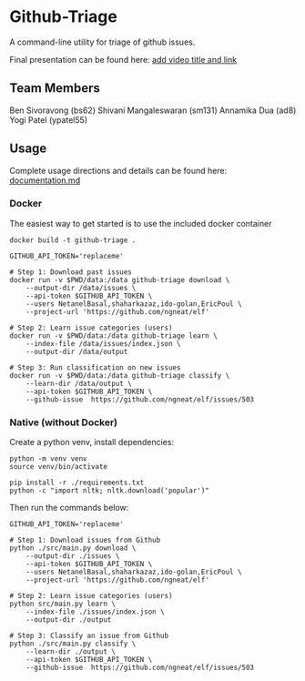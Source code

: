 # Github-Triage
A command-line utility for triage of github issues.

Final presentation can be found here: [add video title and link]() 

## Team Members
Ben Sivoravong (bs62) 
Shivani Mangaleswaran (sm131)
Annamika Dua (ad8)
Yogi Patel (ypatel55)

## Usage
Complete usage directions and details can be found here: [documentation.md](https://github.com/ad8illinois/ByteCraft/blob/master/documentation.md) 

### Docker
The easiest way to get started is to use the included docker container
```
docker build -t github-triage .

GITHUB_API_TOKEN='replaceme'

# Step 1: Download past issues
docker run -v $PWD/data:/data github-triage download \
    --output-dir /data/issues \
    --api-token $GITHUB_API_TOKEN \
    --users NetanelBasal,shaharkazaz,ido-golan,EricPoul \
    --project-url 'https://github.com/ngneat/elf'

# Step 2: Learn issue categories (users)
docker run -v $PWD/data:/data github-triage learn \
    --index-file /data/issues/index.json \
    --output-dir /data/output

# Step 3: Run classification on new issues
docker run -v $PWD/data:/data github-triage classify \
    --learn-dir /data/output \
    --api-token $GITHUB_API_TOKEN \
    --github-issue  https://github.com/ngneat/elf/issues/503
```

### Native (without Docker)
Create a python venv, install dependencies:
```
python -m venv venv
source venv/bin/activate

pip install -r ./requirements.txt
python -c "import nltk; nltk.download('popular')"
```

Then run the commands below:
```
GITHUB_API_TOKEN='replaceme'

# Step 1: Download issues from Github
python ./src/main.py download \
    --output-dir ./issues \
    --api-token $GITHUB_API_TOKEN \
    --users NetanelBasal,shaharkazaz,ido-golan,EricPoul \
    --project-url 'https://github.com/ngneat/elf'

# Step 2: Learn issue categories (users)
python src/main.py learn \
    --index-file ./issues/index.json \
    --output-dir ./output

# Step 3: Classify an issue from Github
python ./src/main.py classify \
    --learn-dir ./output \
    --api-token $GITHUB_API_TOKEN \
    --github-issue  https://github.com/ngneat/elf/issues/503
```
